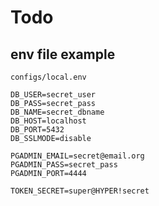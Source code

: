 # Todo

## env file example

`configs/local.env`

```
DB_USER=secret_user
DB_PASS=secret_pass
DB_NAME=secret_dbname
DB_HOST=localhost
DB_PORT=5432
DB_SSLMODE=disable

PGADMIN_EMAIL=secret@email.org
PGADMIN_PASS=secret_pass
PGADMIN_PORT=4444

TOKEN_SECRET=super@HYPER!secret
```
